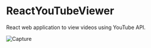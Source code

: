 # ReactYouTubeViewer
React web application to view videos using YouTube API.

![Capture](https://user-images.githubusercontent.com/33378368/72662343-aca95680-39ee-11ea-92d7-25be5a14ac3e.JPG)
